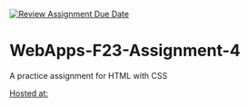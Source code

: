 [![Review Assignment Due Date](https://classroom.github.com/assets/deadline-readme-button-24ddc0f5d75046c5622901739e7c5dd533143b0c8e959d652212380cedb1ea36.svg)](https://classroom.github.com/a/4tKarLeg)
# WebApps-F23-Assignment-4
A practice assignment for HTML with CSS

[Hosted at: ](https://44-563-webapps-f23.github.io/44563-webapps-f23-assignment4-ShivaniPandula/playpart.html)
